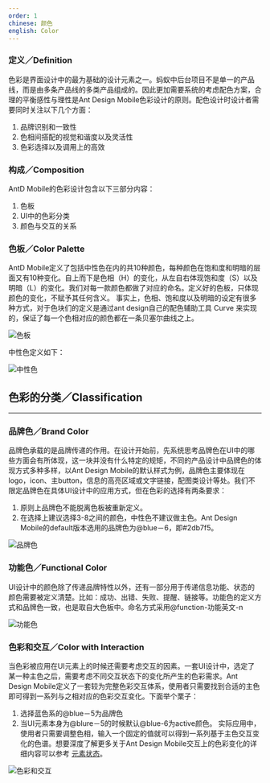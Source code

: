 ```yaml
---
order: 1
chinese: 颜色
english: Color
---
```


### 定义／Definition

色彩是界面设计中的最为基础的设计元素之一。蚂蚁中后台项目不是单一的产品线，而是由多条产品线的多类产品组成的。因此更加需要系统的考虑配色方案，合理的平衡感性与理性是Ant Design Mobile色彩设计的原则。配色设计时设计者需要同时关注以下几个方面：

1. 品牌识别和一致性
2. 色相间搭配的视觉和谐度以及灵活性
3. 色彩选择以及调用上的高效

### 构成／Composition

AntD Mobile的色彩设计包含以下三部分内容：

1. 色板
2. UI中的色彩分类
3. 颜色与交互的关系

### 色板／Color Palette

AntD Mobile定义了包括中性色在内的共10种颜色，每种颜色在饱和度和明暗的层面又有10种变化。自上而下是色相（H）的变化，从左自右体现饱和度（S）以及明暗（L）的变化。我们对每一款颜色都做了对应的命名。定义好的色板，只体现颜色的变化，不赋予其任何含义。
事实上，色相、饱和度以及明暗的设定有很多种方式，对于色块们的定义是通过ant design自己的配色辅助工具 Curve 来实现的，保证了每一个色相对应的颜色都在一条贝塞尔曲线之上。

![色板](https://os.alipayobjects.com/rmsportal/kEcoQTCBsjKdlGZ.png)

中性色定义如下：

![中性色](https://os.alipayobjects.com/rmsportal/VNdsMvNZYwiHjrq.png)
## 色彩的分类／Classification

---

### 品牌色／Brand Color

品牌色承载的是品牌传递的作用。在设计开始前，先系统思考品牌色在UI中的哪些方面会有所体现，这一块并没有什么特定的规矩，不同的产品设计中品牌色的体现方式多种多样，以Ant Design Mobile的默认样式为例，品牌色主要体现在logo，icon、主button，信息的高亮区域或文字链接，配图类设计等处。我们不限定品牌色在具体UI设计中的应用方式，但在色彩的选择有两条要求：
1. 原则上品牌色不能脱离色板被重新定义。
2. 在选择上建议选择3-8之间的颜色，中性色不建议做主色。Ant Design Mobile的default版本选用的品牌色为@blue－6，即#2db7f5。

![品牌色](https://os.alipayobjects.com/rmsportal/lNsYPpUKoOZEwnb.png)


### 功能色／Functional Color

UI设计中的颜色除了传递品牌特性以外，还有一部分用于传递信息功能、状态的颜色需要被定义清楚。比如：成功、出错、失败、提醒、链接等。功能色的定义方式和品牌色一致，也是取自大色板中。命名方式采用@function-功能英文-n

![功能色](https://os.alipayobjects.com/rmsportal/ZhcQaUlPcucnYty.png)

### 色彩和交互／Color with Interaction

当色彩被应用在UI元素上的时候还需要考虑交互的因素。一套UI设计中，选定了某一种主色之后，需要考虑不同交互状态下的变化所产生的色彩需求。Ant Design Mobile定义了一套较为完整色彩交互体系，使用者只需要找到合适的主色即可得到一系列与之相对应的色彩交互变化。下面举个栗子：
1. 选择蓝色系的@blue－5为品牌色
2. 当UI元素本身为@blure－5的时候默认@blue-6为active颜色。
实际应用中，使用者只需要调整色相，输入一个固定的值就可以得到一系列基于主色交互变化的色谱。想要深度了解更多关于Ant Design Mobile交互上的色彩变化的详细内容可以参考 [元素状态]()。

![色彩和交互](https://os.alipayobjects.com/rmsportal/RZtVRWecHMipAOU.png)
